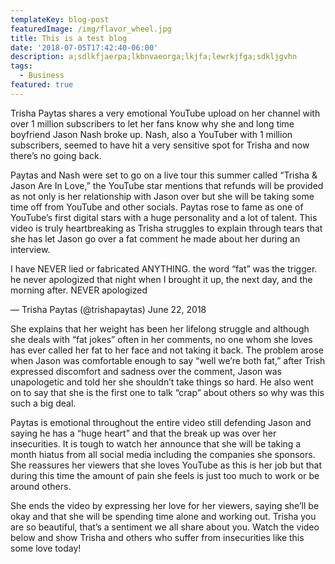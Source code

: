 ```yaml
---
templateKey: blog-post
featuredImage: /img/flavor_wheel.jpg
title: This is a test blog
date: '2018-07-05T17:42:40-06:00'
description: a;sdlkfjaerpa;lkbnvaeorga;lkjfa;lewrkjfga;sdkljgvhn
tags:
  - Business
featured: true
---
```

Trisha Paytas shares a very emotional YouTube upload on her channel with over 1 million subscribers to let her fans know why she and long time boyfriend Jason Nash broke up. Nash, also a YouTuber with 1 million subscribers, seemed to have hit a very sensitive spot for Trisha and now there’s no going back.



Paytas and Nash were set to go on a live tour this summer called “Trisha & Jason Are In Love,” the YouTube star mentions that refunds will be provided as not only is her relationship with Jason over but she will be taking some time off from YouTube and other socials. Paytas rose to fame as one of YouTube’s first digital stars with a huge personality and a lot of talent. This video is truly heartbreaking as Trisha struggles to explain through tears that she has let Jason go over a fat comment he made about her during an interview.



I have NEVER lied or fabricated ANYTHING. the word “fat” was the trigger. he never apologized that night when I brought it up, the next day, and the morning after. NEVER apologized



— Trisha Paytas (@trishapaytas) June 22, 2018



She explains that her weight has been her lifelong struggle and although she deals with “fat jokes” often in her comments, no one whom she loves has ever called her fat to her face and not taking it back. The problem arose when Jason was comfortable enough to say “well we’re both fat,” after Trish expressed discomfort and sadness over the comment, Jason was unapologetic and told her she shouldn’t take things so hard. He also went on to say that she is the first one to talk “crap” about others so why was this such a big deal.



Paytas is emotional throughout the entire video still defending Jason and saying he has a “huge heart” and that the break up was over her insecurities. It is tough to watch her announce that she will be taking a month hiatus from all social media including the companies she sponsors. She reassures her viewers that she loves YouTube as this is her job but that during this time the amount of pain she feels is just too much to work or be around others.



She ends the video by expressing her love for her viewers, saying she’ll be okay and that she will be spending time alone and working out. Trisha you are so beautiful, that’s a sentiment we all share about you. Watch the video below and show Trisha and others who suffer from insecurities like this some love today!

